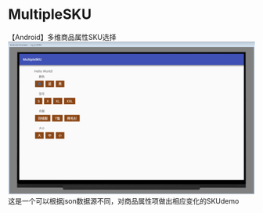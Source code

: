 # MultipleSKU
【Android】多维商品属性SKU选择
 ![image](https://github.com/MrHaoIsBadBoy/Img-Folder/blob/master/GIF.gif)
 这是一个可以根据json数据源不同，对商品属性项做出相应变化的SKUdemo
